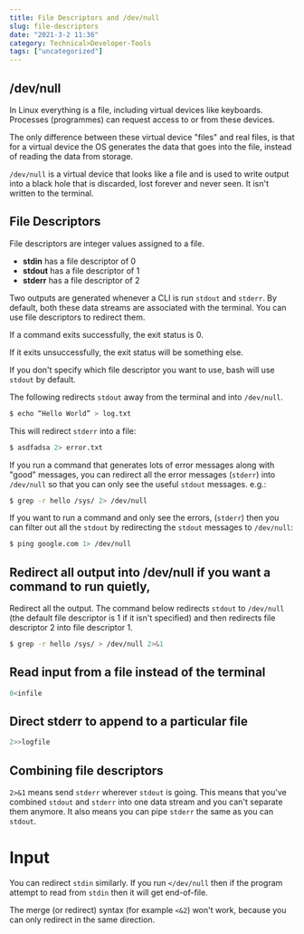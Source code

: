 ```yaml
---
title: File Descriptors and /dev/null
slug: file-descriptors
date: "2021-3-2 11:36"
category: Technical>Developer-Tools
tags: ["uncategorized"]
---
```


## /dev/null

In Linux everything is a file, including virtual devices like keyboards. Processes
(programmes) can request access to or from these devices.

The only difference between these virtual device "files" and real files, is
that for a virtual device the OS generates the data that goes into the file,
instead of reading the data from storage.

`/dev/null` is a virtual device that looks like a file and is used to write
output into a black hole that is discarded, lost forever and never seen. It
isn't written to the terminal.

## File Descriptors

File descriptors are integer values assigned to a file.

- **stdin** has a file descriptor of 0
- **stdout** has a file descriptor of 1
- **stderr** has a file descriptor of 2

Two outputs are generated whenever a CLI is run `stdout` and
`stderr`. By default, both these data streams are associated with the
terminal. You can use file descriptors to redirect them.

If a command exits successfully, the exit status is 0.

If it exits unsuccessfully, the exit status will be something else.

If you don't specify which file descriptor you want to use, bash will use
`stdout` by default.

The following redirects `stdout` away from the terminal and into `/dev/null`.

```bash
$ echo “Hello World” > log.txt
```

This will redirect `stderr` into a file:

```bash
$ asdfadsa 2> error.txt
```

If you run a command that generates lots of error messages along with "good"
messages, you can redirect all the error messages (`stderr`) into `/dev/null`
so that you can only see the useful `stdout` messages. e.g.:

```bash
$ grep -r hello /sys/ 2> /dev/null
```

If you want to run a command and only see the errors, (`stderr`) then you can
filter out all the `stdout` by redirecting the `stdout` messages to
`/dev/null`:

```bash
$ ping google.com 1> /dev/null
```

## Redirect all output into /dev/null if you want a command to run quietly,

Redirect all the output. The command below redirects `stdout` to `/dev/null`
(the default file descriptor is 1 if it isn't specified) and then redirects
file descriptor 2 into file descriptor 1.

```bash
$ grep -r hello /sys/ > /dev/null 2>&1
```

## Read input from a file instead of the terminal

```bash
0<infile
```

## Direct stderr to append to a particular file

```bash
2>>logfile
```

## Combining file descriptors

`2>&1` means send `stderr` wherever `stdout` is going. This means that you've
combined `stdout` and `stderr` into one data stream and you can't separate them
anymore. It also means you can pipe `stderr` the same as you can `stdout`.

# Input

You can redirect `stdin` similarly. If you run `</dev/null` then if the program
attempt to read from `stdin` then it will get end-of-file.

The merge (or redirect) syntax (for example `<&2`) won't work, because you can
only redirect in the same direction.
